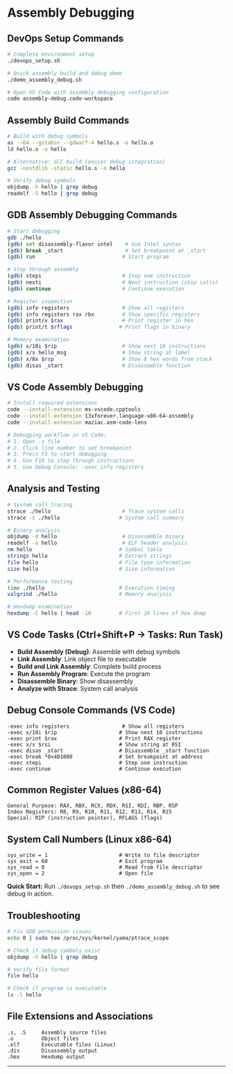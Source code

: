 # Assembly Debugging

## DevOps Setup Commands
```bash
# Complete environment setup
./devops_setup.sh

# Quick assembly build and debug demo
./demo_assembly_debug.sh

# Open VS Code with assembly debugging configuration
code assembly-debug.code-workspace
```

## Assembly Build Commands
```bash
# Build with debug symbols
as --64 --gstabs+ --gdwarf-4 hello.s -o hello.o
ld hello.o -o hello

# Alternative: GCC build (easier debug integration)
gcc -nostdlib -static hello.s -o hello

# Verify debug symbols
objdump -h hello | grep debug
readelf -S hello | grep debug
```

## GDB Assembly Debugging Commands
```bash
# Start debugging
gdb ./hello
(gdb) set disassembly-flavor intel    # Use Intel syntax
(gdb) break _start                    # Set breakpoint at _start
(gdb) run                            # Start program

# Step through assembly
(gdb) stepi                          # Step one instruction
(gdb) nexti                          # Next instruction (skip calls)
(gdb) continue                       # Continue execution

# Register inspection
(gdb) info registers                 # Show all registers
(gdb) info registers rax rbx         # Show specific registers
(gdb) print/x $rax                   # Print register in hex
(gdb) print/t $rflags               # Print flags in binary

# Memory examination
(gdb) x/10i $rip                     # Show next 10 instructions
(gdb) x/s hello_msg                  # Show string at label
(gdb) x/8x $rsp                      # Show 8 hex words from stack
(gdb) disas _start                   # Disassemble function
```

## VS Code Assembly Debugging
```bash
# Install required extensions
code --install-extension ms-vscode.cpptools
code --install-extension 13xforever.language-x86-64-assembly
code --install-extension maziac.asm-code-lens

# Debugging workflow in VS Code:
# 1. Open .s file
# 2. Click line number to set breakpoint
# 3. Press F5 to start debugging
# 4. Use F10 to step through instructions
# 5. Use Debug Console: -exec info registers
```

## Analysis and Testing
```bash
# System call tracing
strace ./hello                       # Trace system calls
strace -c ./hello                   # System call summary

# Binary analysis
objdump -d hello                     # Disassemble binary
readelf -a hello                     # ELF header analysis
nm hello                            # Symbol table
strings hello                       # Extract strings
file hello                          # File type information
size hello                          # Size information

# Performance testing
time ./hello                        # Execution timing
valgrind ./hello                    # Memory analysis

# Hexdump examination
hexdump -C hello | head -10         # First 10 lines of hex dump
```

## VS Code Tasks (Ctrl+Shift+P → Tasks: Run Task)
- **Build Assembly (Debug)**: Assemble with debug symbols
- **Link Assembly**: Link object file to executable
- **Build and Link Assembly**: Complete build process
- **Run Assembly Program**: Execute the program
- **Disassemble Binary**: Show disassembly
- **Analyze with Strace**: System call analysis

## Debug Console Commands (VS Code)
```
-exec info registers                 # Show all registers
-exec x/10i $rip                    # Show next 10 instructions
-exec print $rax                    # Print RAX register
-exec x/s $rsi                      # Show string at RSI
-exec disas _start                  # Disassemble _start function
-exec break *0x401000               # Set breakpoint at address
-exec stepi                         # Step one instruction
-exec continue                      # Continue execution
```

## Common Register Values (x86-64)
```
General Purpose: RAX, RBX, RCX, RDX, RSI, RDI, RBP, RSP
Index Registers: R8, R9, R10, R11, R12, R13, R14, R15
Special: RIP (instruction pointer), RFLAGS (flags)
```

## System Call Numbers (Linux x86-64)
```
sys_write = 1                       # Write to file descriptor
sys_exit = 60                       # Exit program
sys_read = 0                        # Read from file descriptor
sys_open = 2                        # Open file
```

**Quick Start:** Run `./devops_setup.sh` then `./demo_assembly_debug.sh` to see debug in action.

## Troubleshooting
```bash
# Fix GDB permission issues
echo 0 | sudo tee /proc/sys/kernel/yama/ptrace_scope

# Check if debug symbols exist
objdump -h hello | grep debug

# Verify file format
file hello

# Check if program is executable
ls -l hello
```

## File Extensions and Associations
```
.s, .S     Assembly source files
.o         Object files
.elf       Executable files (Linux)
.dis       Disassembly output
.hex       Hexdump output
```

---

